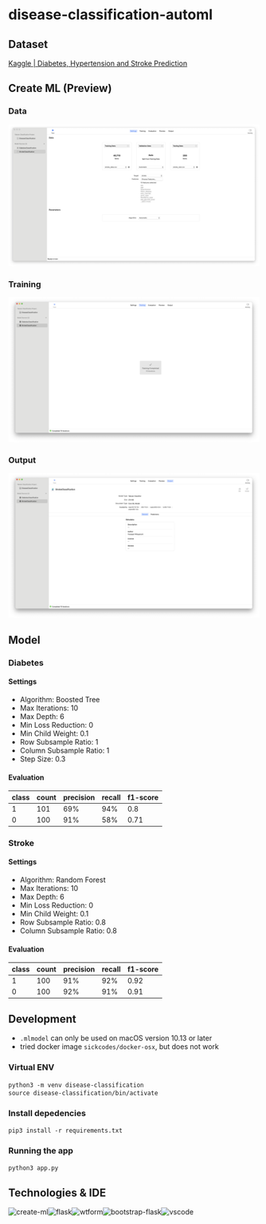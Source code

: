 # disease-classification-automl

## Dataset

[Kaggle | Diabetes, Hypertension and Stroke Prediction](https://www.kaggle.com/datasets/prosperchuks/health-dataset)

## Create ML (Preview)

### Data

![data](https://github.com/reefwn/disease-classification-automl/blob/main/images/data.png?raw=true)

### Training

![training](https://github.com/reefwn/disease-classification-automl/blob/main/images/training.png?raw=true)

### Output

![output](https://github.com/reefwn/disease-classification-automl/blob/main/images/output.png?raw=true)

## Model

### Diabetes

#### Settings

- Algorithm: Boosted Tree
- Max Iterations: 10
- Max Depth: 6
- Min Loss Reduction: 0
- Min Child Weight: 0.1
- Row Subsample Ratio: 1
- Column Subsample Ratio: 1
- Step Size: 0.3

#### Evaluation

|class|count|precision|recall|f1-score|
|---|---|---|---|---|
|1|101|69%|94%|0.8|
|0|100|91%|58%|0.71|

### Stroke

#### Settings

- Algorithm: Random Forest
- Max Iterations: 10
- Max Depth: 6
- Min Loss Reduction: 0
- Min Child Weight: 0.1
- Row Subsample Ratio: 0.8
- Column Subsample Ratio: 0.8

#### Evaluation

|class|count|precision|recall|f1-score|
|---|---|---|---|---|
|1|100|91%|92%|0.92|
|0|100|92%|91%|0.91|

## Development

- `.mlmodel` can only be used on macOS version 10.13 or later
- tried docker image `sickcodes/docker-osx`, but does not work

### Virtual ENV
```
python3 -m venv disease-classification
source disease-classification/bin/activate
```

### Install depedencies
```
pip3 install -r requirements.txt
```

### Running the app
```
python3 app.py
```

## Technologies & IDE

<div>
  <img style="float: left" src="https://developer.apple.com/assets/elements/icons/create-ml-framework/create-ml-framework-96x96_2x.png" height="48" alt="create-ml"> &nbsp;
  <img style="float: left" src="https://upload.wikimedia.org/wikipedia/commons/3/3c/Flask_logo.svg" height="48" alt="flask"> &nbsp;
  <img style="float: left" src="https://wtforms.readthedocs.io/en/3.1.x/_static/logo_joined.svg" height="48" alt="wtform"> &nbsp;
  <img style="float: left" src="https://bootstrap-flask.readthedocs.io/en/stable/_static/bootstrap-flask-logo.png" height="48" alt="bootstrap-flask"> &nbsp;
  <img style="float: left" src="https://code.visualstudio.com/assets/updates/1_35/logo-stable.png" height="48" alt="vscode">
</div>